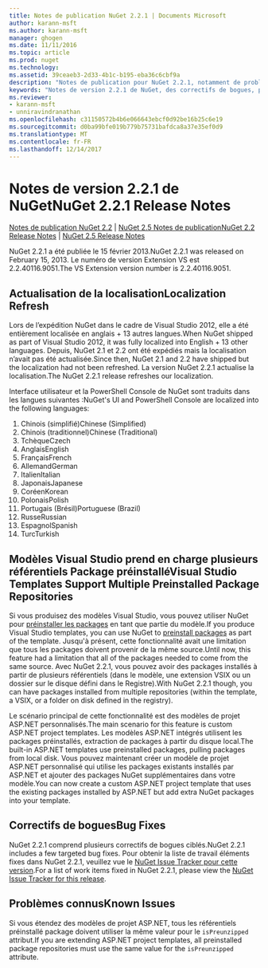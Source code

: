```yaml
---
title: Notes de publication NuGet 2.2.1 | Documents Microsoft
author: karann-msft
ms.author: karann-msft
manager: ghogen
ms.date: 11/11/2016
ms.topic: article
ms.prod: nuget
ms.technology: 
ms.assetid: 39ceaeb3-2d33-4b1c-b195-eba36c6cbf9a
description: "Notes de publication pour NuGet 2.2.1, notamment de problèmes connus, des correctifs de bogues, les fonctionnalités ajoutées et dcr."
keywords: "Notes de version 2.2.1 de NuGet, des correctifs de bogues, problèmes connus, ajouté des fonctionnalités, DCR"
ms.reviewer:
- karann-msft
- unniravindranathan
ms.openlocfilehash: c31150572b4b6e066643ebcf0d92be16b25c6e19
ms.sourcegitcommit: d0ba99bfe019b779b75731bafdca8a37e35ef0d9
ms.translationtype: MT
ms.contentlocale: fr-FR
ms.lasthandoff: 12/14/2017
---
```

# <a name="nuget-221-release-notes"></a><span data-ttu-id="bb64c-104">Notes de version 2.2.1 de NuGet</span><span class="sxs-lookup"><span data-stu-id="bb64c-104">NuGet 2.2.1 Release Notes</span></span>

<span data-ttu-id="bb64c-105">[Notes de publication NuGet 2.2](../release-notes/nuget-2.2.md) | [NuGet 2.5 Notes de publication](../release-notes/nuget-2.5.md)</span><span class="sxs-lookup"><span data-stu-id="bb64c-105">[NuGet 2.2 Release Notes](../release-notes/nuget-2.2.md) | [NuGet 2.5 Release Notes](../release-notes/nuget-2.5.md)</span></span>

<span data-ttu-id="bb64c-106">NuGet 2.2.1 a été publiée le 15 février 2013.</span><span class="sxs-lookup"><span data-stu-id="bb64c-106">NuGet 2.2.1 was released on February 15, 2013.</span></span>  <span data-ttu-id="bb64c-107">Le numéro de version Extension VS est 2.2.40116.9051.</span><span class="sxs-lookup"><span data-stu-id="bb64c-107">The VS Extension version number is 2.2.40116.9051.</span></span>

## <a name="localization-refresh"></a><span data-ttu-id="bb64c-108">Actualisation de la localisation</span><span class="sxs-lookup"><span data-stu-id="bb64c-108">Localization Refresh</span></span>
<span data-ttu-id="bb64c-109">Lors de l’expédition NuGet dans le cadre de Visual Studio 2012, elle a été entièrement localisée en anglais + 13 autres langues.</span><span class="sxs-lookup"><span data-stu-id="bb64c-109">When NuGet shipped as part of Visual Studio 2012, it was fully localized into English + 13 other languages.</span></span>  <span data-ttu-id="bb64c-110">Depuis, NuGet 2.1 et 2.2 ont été expédiés mais la localisation n’avait pas été actualisée.</span><span class="sxs-lookup"><span data-stu-id="bb64c-110">Since then, NuGet 2.1 and 2.2 have shipped but the localization had not been refreshed.</span></span>  <span data-ttu-id="bb64c-111">La version NuGet 2.2.1 actualise la localisation.</span><span class="sxs-lookup"><span data-stu-id="bb64c-111">The NuGet 2.2.1 release refreshes our localization.</span></span>

<span data-ttu-id="bb64c-112">Interface utilisateur et la PowerShell Console de NuGet sont traduits dans les langues suivantes :</span><span class="sxs-lookup"><span data-stu-id="bb64c-112">NuGet's UI and PowerShell Console are localized into the following languages:</span></span>

1. <span data-ttu-id="bb64c-113">Chinois (simplifié)</span><span class="sxs-lookup"><span data-stu-id="bb64c-113">Chinese (Simplified)</span></span>
1. <span data-ttu-id="bb64c-114">Chinois (traditionnel)</span><span class="sxs-lookup"><span data-stu-id="bb64c-114">Chinese (Traditional)</span></span>
1. <span data-ttu-id="bb64c-115">Tchèque</span><span class="sxs-lookup"><span data-stu-id="bb64c-115">Czech</span></span>
1. <span data-ttu-id="bb64c-116">Anglais</span><span class="sxs-lookup"><span data-stu-id="bb64c-116">English</span></span>
1. <span data-ttu-id="bb64c-117">Français</span><span class="sxs-lookup"><span data-stu-id="bb64c-117">French</span></span>
1. <span data-ttu-id="bb64c-118">Allemand</span><span class="sxs-lookup"><span data-stu-id="bb64c-118">German</span></span>
1. <span data-ttu-id="bb64c-119">Italien</span><span class="sxs-lookup"><span data-stu-id="bb64c-119">Italian</span></span>
1. <span data-ttu-id="bb64c-120">Japonais</span><span class="sxs-lookup"><span data-stu-id="bb64c-120">Japanese</span></span>
1. <span data-ttu-id="bb64c-121">Coréen</span><span class="sxs-lookup"><span data-stu-id="bb64c-121">Korean</span></span>
1. <span data-ttu-id="bb64c-122">Polonais</span><span class="sxs-lookup"><span data-stu-id="bb64c-122">Polish</span></span>
1. <span data-ttu-id="bb64c-123">Portugais (Brésil)</span><span class="sxs-lookup"><span data-stu-id="bb64c-123">Portuguese (Brazil)</span></span>
1. <span data-ttu-id="bb64c-124">Russe</span><span class="sxs-lookup"><span data-stu-id="bb64c-124">Russian</span></span>
1. <span data-ttu-id="bb64c-125">Espagnol</span><span class="sxs-lookup"><span data-stu-id="bb64c-125">Spanish</span></span>
1. <span data-ttu-id="bb64c-126">Turc</span><span class="sxs-lookup"><span data-stu-id="bb64c-126">Turkish</span></span>

## <a name="visual-studio-templates-support-multiple-preinstalled-package-repositories"></a><span data-ttu-id="bb64c-127">Modèles Visual Studio prend en charge plusieurs référentiels Package préinstallé</span><span class="sxs-lookup"><span data-stu-id="bb64c-127">Visual Studio Templates Support Multiple Preinstalled Package Repositories</span></span>
<span data-ttu-id="bb64c-128">Si vous produisez des modèles Visual Studio, vous pouvez utiliser NuGet pour [préinstaller les packages](../visual-studio-extensibility/visual-studio-templates.md) en tant que partie du modèle.</span><span class="sxs-lookup"><span data-stu-id="bb64c-128">If you produce Visual Studio templates, you can use NuGet to [preinstall packages](../visual-studio-extensibility/visual-studio-templates.md) as part of the template.</span></span>  <span data-ttu-id="bb64c-129">Jusqu'à présent, cette fonctionnalité avait une limitation que tous les packages doivent provenir de la même source.</span><span class="sxs-lookup"><span data-stu-id="bb64c-129">Until now, this feature had a limitation that all of the packages needed to come from the same source.</span></span>  <span data-ttu-id="bb64c-130">Avec NuGet 2.2.1, vous pouvez avoir des packages installés à partir de plusieurs référentiels (dans le modèle, une extension VSIX ou un dossier sur le disque défini dans le Registre).</span><span class="sxs-lookup"><span data-stu-id="bb64c-130">With NuGet 2.2.1 though, you can have packages installed from multiple repositories (within the template, a VSIX, or a folder on disk defined in the registry).</span></span>

<span data-ttu-id="bb64c-131">Le scénario principal de cette fonctionnalité est des modèles de projet ASP.NET personnalisés.</span><span class="sxs-lookup"><span data-stu-id="bb64c-131">The main scenario for this feature is custom ASP.NET project templates.</span></span>  <span data-ttu-id="bb64c-132">Les modèles ASP.NET intégrés utilisent les packages préinstallés, extraction de packages à partir du disque local.</span><span class="sxs-lookup"><span data-stu-id="bb64c-132">The built-in ASP.NET templates use preinstalled packages, pulling packages from local disk.</span></span>  <span data-ttu-id="bb64c-133">Vous pouvez maintenant créer un modèle de projet ASP.NET personnalisé qui utilise les packages existants installés par ASP.NET et ajouter des packages NuGet supplémentaires dans votre modèle.</span><span class="sxs-lookup"><span data-stu-id="bb64c-133">You can now create a custom ASP.NET project template that uses the existing packages installed by ASP.NET but add extra NuGet packages into your template.</span></span>

## <a name="bug-fixes"></a><span data-ttu-id="bb64c-134">Correctifs de bogues</span><span class="sxs-lookup"><span data-stu-id="bb64c-134">Bug Fixes</span></span>
<span data-ttu-id="bb64c-135">NuGet 2.2.1 comprend plusieurs correctifs de bogues ciblés.</span><span class="sxs-lookup"><span data-stu-id="bb64c-135">NuGet 2.2.1 includes a few targeted bug fixes.</span></span> <span data-ttu-id="bb64c-136">Pour obtenir la liste de travail éléments fixes dans NuGet 2.2.1, veuillez vue le [NuGet Issue Tracker pour cette version](http://nuget.codeplex.com/workitem/list/advanced?keyword=&status=Closed&type=All&priority=All&release=NuGet%202.2.1&assignedTo=All&component=All&sortField=LastUpdatedDate&sortDirection=Descending&page=0).</span><span class="sxs-lookup"><span data-stu-id="bb64c-136">For a list of work items fixed in NuGet 2.2.1, please view the [NuGet Issue Tracker for this release](http://nuget.codeplex.com/workitem/list/advanced?keyword=&status=Closed&type=All&priority=All&release=NuGet%202.2.1&assignedTo=All&component=All&sortField=LastUpdatedDate&sortDirection=Descending&page=0).</span></span>


## <a name="known-issues"></a><span data-ttu-id="bb64c-137">Problèmes connus</span><span class="sxs-lookup"><span data-stu-id="bb64c-137">Known Issues</span></span>

<span data-ttu-id="bb64c-138">Si vous étendez des modèles de projet ASP.NET, tous les référentiels préinstallé package doivent utiliser la même valeur pour le `isPreunzipped` attribut.</span><span class="sxs-lookup"><span data-stu-id="bb64c-138">If you are extending ASP.NET project templates, all preinstalled package repositories must use the same value for the `isPreunzipped` attribute.</span></span>
